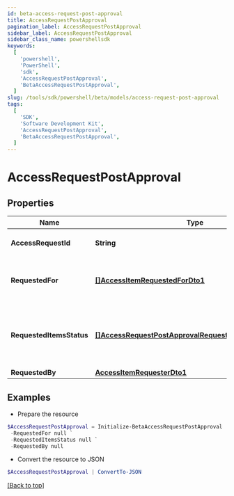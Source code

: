 ```yaml
---
id: beta-access-request-post-approval
title: AccessRequestPostApproval
pagination_label: AccessRequestPostApproval
sidebar_label: AccessRequestPostApproval
sidebar_class_name: powershellsdk
keywords:
  [
    'powershell',
    'PowerShell',
    'sdk',
    'AccessRequestPostApproval',
    'BetaAccessRequestPostApproval',
  ]
slug: /tools/sdk/powershell/beta/models/access-request-post-approval
tags:
  [
    'SDK',
    'Software Development Kit',
    'AccessRequestPostApproval',
    'BetaAccessRequestPostApproval',
  ]
---
```


# AccessRequestPostApproval

## Properties

| Name | Type | Description | Notes |
| --- | --- | --- | --- |
| **AccessRequestId** | **String** | Access request's unique ID. | [required] |
| **RequestedFor** | [**[]AccessItemRequestedForDto1**](access-item-requested-for-dto1) | Identities whom access was requested for. | [required] |
| **RequestedItemsStatus** | [**[]AccessRequestPostApprovalRequestedItemsStatusInner**](access-request-post-approval-requested-items-status-inner) | Details about the outcome of each requested access item. | [required] |
| **RequestedBy** | [**AccessItemRequesterDto1**](access-item-requester-dto1) |  | [required] |

## Examples

- Prepare the resource

```powershell
$AccessRequestPostApproval = Initialize-BetaAccessRequestPostApproval  -AccessRequestId 2c91808b6ef1d43e016efba0ce470904 `
 -RequestedFor null `
 -RequestedItemsStatus null `
 -RequestedBy null
```

- Convert the resource to JSON

```powershell
$AccessRequestPostApproval | ConvertTo-JSON
```

[[Back to top]](#)

